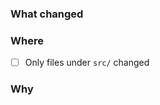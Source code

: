 ### What changed
<!-- Short summary -->

### Where
- [ ] Only files under `src/` changed

### Why
<!-- Why this fix is necessary or helpful -->